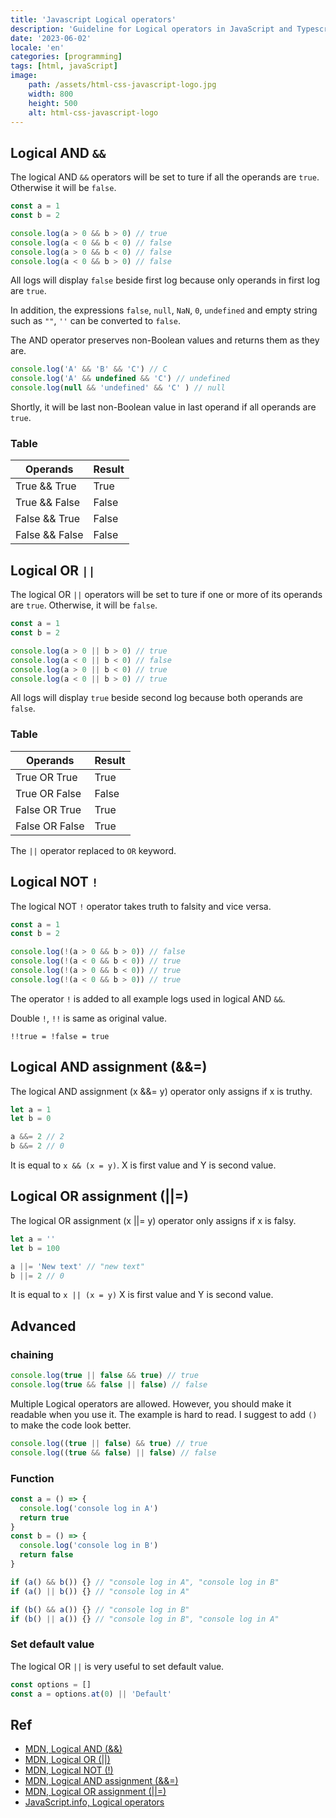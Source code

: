 ```yaml
---
title: 'Javascript Logical operators'
description: 'Guideline for Logical operators in JavaScript and Typescript'
date: '2023-06-02'
locale: 'en'
categories: [programming]
tags: [html, javaScript]
image:
    path: /assets/html-css-javascript-logo.jpg
    width: 800
    height: 500
    alt: html-css-javascript-logo
---
```

## Logical AND `&&`
The logical AND `&&` operators will be set to ture if all the operands are `true`. Otherwise it will be `false`.
```js
const a = 1
const b = 2

console.log(a > 0 && b > 0) // true
console.log(a < 0 && b < 0) // false
console.log(a > 0 && b < 0) // false
console.log(a < 0 && b > 0) // false
```
All logs will display `false` beside first log because only operands in first log are `true`.

In addition, the expressions `false`, `null`, `NaN`, `0`, `undefined` and empty string such as `""`, `''` can be converted to `false`.

The AND operator preserves non-Boolean values and returns them as they are.
```js
console.log('A' && 'B' && 'C') // C
console.log('A' && undefined && 'C') // undefined
console.log(null && 'undefined' && 'C' ) // null
```
Shortly, it will be last non-Boolean value in last operand if all operands are `true`.

### Table
| Operands        | Result |
| --------------- | ------ |
| True  &&  True  | True   |
| True  &&  False | False  |
| False &&  True  | False  |
| False &&  False | False  |

## Logical OR `||`
The logical OR `||` operators will be set to ture if one or more of its operands are `true`. Otherwise, it will be `false`.
```js
const a = 1
const b = 2

console.log(a > 0 || b > 0) // true
console.log(a < 0 || b < 0) // false
console.log(a > 0 || b < 0) // true
console.log(a < 0 || b > 0) // true
```
All logs will display `true` beside second log because both operands are `false`.

### Table
| Operands        | Result |
| --------------- | ------ |
| True  OR  True  | True   |
| True  OR  False | False  |
| False OR  True  | True   |
| False OR  False | True   |

The `||` operator replaced to `OR` keyword.

## Logical NOT `!`
The logical NOT `!` operator takes truth to falsity and vice versa.
```js
const a = 1
const b = 2

console.log(!(a > 0 && b > 0)) // false
console.log(!(a < 0 && b < 0)) // true
console.log(!(a > 0 && b < 0)) // true
console.log(!(a < 0 && b > 0)) // true
```
The operator `!` is added to all example logs used in logical AND `&&`.

Double `!`, `!!` is same as original value.
```text
!!true = !false = true
```

## Logical AND assignment (&&=)
The logical AND assignment (x &&= y) operator only assigns if x is truthy.
```js
let a = 1
let b = 0

a &&= 2 // 2
b &&= 2 // 0
```
It is equal to `x && (x = y)`. X is first value and Y is second value.

## Logical OR assignment (||=)
The logical OR assignment (x ||= y) operator only assigns if x is falsy.
```js
let a = ''
let b = 100

a ||= 'New text' // "new text"
b ||= 2 // 0
```
It is equal to `x || (x = y)` X is first value and Y is second value.

## Advanced
### chaining
```js
console.log(true || false && true) // true
console.log(true && false || false) // false
```
Multiple Logical operators are allowed. However, you should make it readable when you use it. The example is hard to read. 
I suggest to add `()` to make the code look better. 
```js
console.log((true || false) && true) // true
console.log((true && false) || false) // false
```

### Function
```js
const a = () => {
  console.log('console log in A')
  return true
}
const b = () => {
  console.log('console log in B')
  return false
}

if (a() && b()) {} // "console log in A", "console log in B"
if (a() || b()) {} // "console log in A"

if (b() && a()) {} // "console log in B"
if (b() || a()) {} // "console log in B", "console log in A"
```

### Set default value
The logical OR `||` is very useful to set default value.

```js
const options = [] 
const a = options.at(0) || 'Default'
```

## Ref
- [MDN, Logical AND (&&)](https://developer.mozilla.org/en-US/docs/Web/JavaScript/Reference/Operators/Logical_AND)
- [MDN, Logical OR (||)](https://developer.mozilla.org/en-US/docs/Web/JavaScript/Reference/Operators/Logical_OR)
- [MDN, Logical NOT (!)](https://developer.mozilla.org/en-US/docs/Web/JavaScript/Reference/Operators/Logical_NOT)
- [MDN, Logical AND assignment (&&=)](https://developer.mozilla.org/en-US/docs/Web/JavaScript/Reference/Operators/Logical_AND_assignment)
- [MDN, Logical OR assignment (||=)](https://developer.mozilla.org/en-US/docs/Web/JavaScript/Reference/Operators/Logical_OR_assignment)
- [JavaScript.info, Logical operators](https://javascript.info/logical-operators)
